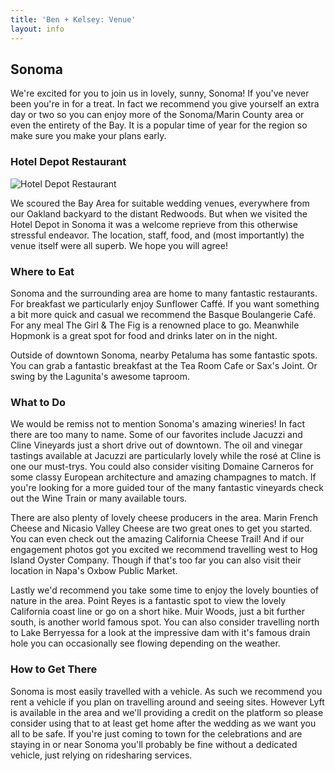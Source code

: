 ```yaml
---
title: 'Ben + Kelsey: Venue'
layout: info
---
```


## Sonoma

We're excited for you to join us in lovely, sunny, Sonoma! If you've never been you're in for a treat. In fact we recommend you give yourself an extra day or two so you can enjoy more of the Sonoma/Marin County area or even the entirety of the Bay. It is a popular time of year for the region so make sure you make your plans early.

### Hotel Depot Restaurant

![Hotel Depot Restaurant](/images/depot-hotel-restaurant.jpg "Logo Title Text 1")

We scoured the Bay Area for suitable wedding venues, everywhere from our Oakland backyard to the distant Redwoods. But when we visited the Hotel Depot in Sonoma it was a welcome reprieve from this otherwise stressful endeavor. The location, staff, food, and (most importantly) the venue itself were all superb. We hope you will agree!

### Where to Eat

Sonoma and the surrounding area are home to many fantastic restaurants. For breakfast we particularly enjoy Sunflower Caffé. If you want something a bit more quick and casual we recommend the Basque Boulangerie Café. For any meal The Girl & The Fig is a renowned place to go. Meanwhile Hopmonk is a great spot for food and drinks later on in the night.

Outside of downtown Sonoma, nearby Petaluma has some fantastic spots. You can grab a fantastic breakfast at the Tea Room Cafe or Sax's Joint. Or swing by the Lagunita's awesome taproom.

### What to Do

We would be remiss not to mention Sonoma's amazing wineries! In fact there are too many to name. Some of our favorites include Jacuzzi and Cline Vineyards just a short drive out of downtown. The oil and vinegar tastings available at Jacuzzi are particularly lovely while the rosé at Cline is one our must-trys. You could also consider visiting Domaine Carneros for some classy European architecture and amazing champagnes to match. If you're looking for a more guided tour of the many fantastic vineyards check out the Wine Train or many available tours.

There are also plenty of lovely cheese producers in the area. Marin French Cheese and Nicasio Valley Cheese are two great ones to get you started. You can even check out the amazing California Cheese Trail! And if our engagement photos got you excited we recommend travelling west to Hog Island Oyster Company. Though if that's too far you can also visit their location in Napa's Oxbow Public Market.

Lastly we'd recommend you take some time to enjoy the lovely bounties of nature in the area. Point Reyes is a fantastic spot to view the lovely California coast line or go on a short hike. Muir Woods, just a bit further south, is another world famous spot. You can also consider travelling north to Lake Berryessa for a look at the impressive dam with it's famous drain hole you can occasionally see flowing depending on the weather.

### How to Get There

Sonoma is most easily travelled with a vehicle. As such we recommend you rent a vehicle if you plan on travelling around and seeing sites. However Lyft is available in the area and we'll providing a credit on the platform so please consider using that to at least get home after the wedding as we want you all to be safe. If you're just coming to town for the celebrations and are staying in or near Sonoma you'll probably be fine without a dedicated vehicle, just relying on ridesharing services.